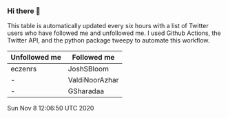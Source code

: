 ### Hi there 👋

This table is automatically updated every six hours with a list of Twitter users who have followed me and unfollowed me. I used Github Actions, the Twitter API, and the python package tweepy to automate this workflow.

| Unfollowed me |  Followed me |
| --- | --- |
|eczenrs|JoshSBloom|
|-|ValdiNoorAzhar|
|-|GSharadaa|
Sun Nov  8 12:06:50 UTC 2020
